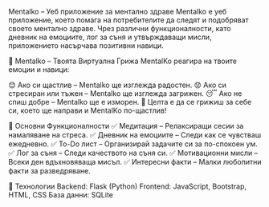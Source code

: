 Mentalko – Уеб приложение за ментално здраве
Mentalko е уеб приложение, което помага на потребителите да следят и подобряват своето ментално здраве. Чрез различни функционалности, като дневник на емоциите, лог за съня и утвърждаващи мисли, приложението насърчава позитивни навици.

🐣 Mentalko – Твоята Виртуална Грижа
MentalKo реагира на твоите емоции и навици:

😊 Ако си щастлив – Mentalko ще изглежда радостен.
😟 Ако си стресиран или тъжен – Mentalko ще изглежда загрижен.
😴 Ако не спиш добре – Mentalko ще е изморен.
🎯 Целта е да се грижиш за себе си, което ще направи и MentalKo по-щастлив!

🔹 Основни Функционалности
✅ Медитация – Релаксиращи сесии за намаляване на стреса.
✅ Дневник на емоциите – Следи как се чувстваш ежедневно.
✅ To-Do лист – Организирай задачите си за по-спокоен ум.
✅ Лог за съня – Следи качеството на съня си.
✅ Мотивационни мисли – Всеки ден вдъхновяваща мисъл.
✅ Интересни факти – Малки любопитни факти за разведряване.

🚀 Технологии
Backend: Flask (Python)
Frontend: JavaScript, Bootstrap, HTML, CSS
База данни: SQLite